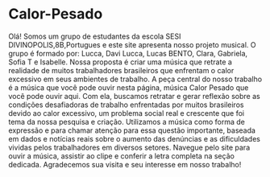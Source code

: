 # Calor-Pesado
Olá! Somos um grupo de estudantes da escola SESI DIVINOPOLIS,8B,Portugues e este site apresenta nosso projeto musical. O grupo é formado por: Lucca, Davi Lucca, Lucas BENTO, Clara, Gabriela, Sofia T e Isabelle. Nossa proposta é criar uma música que retrate a realidade de muitos trabalhadores brasileiros que enfrentam o calor excessivo em seus ambientes de trabalho. A peça central do nosso trabalho é a música que você pode ouvir nesta página, música Calor Pesado que você pode ouvir aqui. Com ela, buscamos retratar e gerar reflexão sobre as condições desafiadoras de trabalho enfrentadas por muitos brasileiros devido ao calor excessivo, um problema social real e crescente que foi tema da nossa pesquisa e criação. Utilizamos a música como forma de expressão e para chamar atenção para essa questão importante, baseada em dados e notícias reais sobre o aumento das denúncias e as dificuldades vividas pelos trabalhadores em diversos setores. Navegue pelo site para ouvir a música, assistir ao clipe e conferir a letra completa na seção dedicada. Agradecemos sua visita e seu interesse em nosso trabalho!
